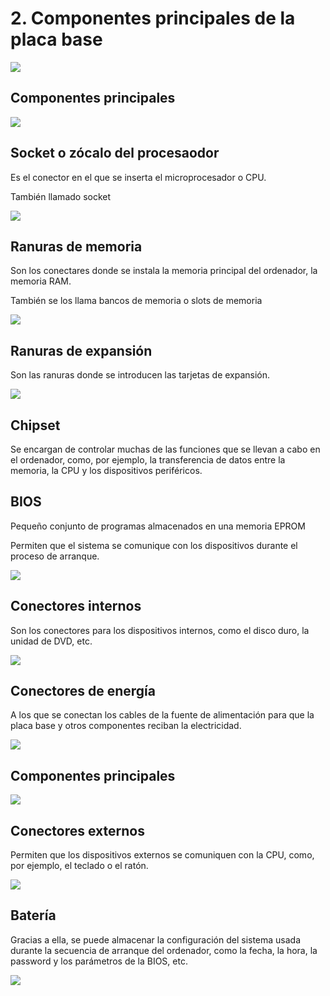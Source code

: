 # 2. Componentes principales de la placa base

![](img/U22_-_Componentes_principales_de_la_placa0.png)

## Componentes principales

![](img/U22_-_Componentes_principales_de_la_placa1.png)


## Socket o zócalo del procesaodor

Es el conector en el que se inserta el microprocesador o CPU\.

También llamado socket

![](img/U22_-_Componentes_principales_de_la_placa2.png)

## Ranuras de memoria

Son los conectares donde se instala la memoria principal del ordenador, la memoria RAM\.

También se los llama bancos de memoria o slots de memoria

![](img/U22_-_Componentes_principales_de_la_placa3.png)

## Ranuras de expansión

Son las ranuras donde se introducen las tarjetas de expansión\.

![](img/U22_-_Componentes_principales_de_la_placa6.png)

## Chipset

Se encargan de controlar muchas de las funciones que se llevan a cabo en el ordenador, como, por ejemplo, la transferencia de datos entre la memoria, la CPU y los dispositivos periféricos\.



## BIOS

Pequeño conjunto de programas almacenados en una memoria EPROM

Permiten que el sistema se comunique con los dispositivos durante el proceso de arranque\.

![](img/U22_-_Componentes_principales_de_la_placa9.png)

## Conectores internos

Son los conectores para los dispositivos internos, como el disco duro, la unidad de DVD, etc\.

![](img/U22_-_Componentes_principales_de_la_placa11.png)

## Conectores de energía

A los que se conectan los cables de la fuente de alimentación para que la placa base y otros componentes reciban la electricidad\.

![](img/U22_-_Componentes_principales_de_la_placa13.png)

## Componentes principales

![](img/U22_-_Componentes_principales_de_la_placa14.png)

## Conectores externos

Permiten que los dispositivos externos se comuniquen con la CPU, como, por ejemplo, el teclado o el ratón\.

![](img/U22_-_Componentes_principales_de_la_placa15.png)


## Batería

Gracias a ella, se puede almacenar la configuración del sistema usada durante la secuencia de arranque del ordenador, como la fecha, la hora, la password y los parámetros de la BIOS, etc\.

![](img/U22_-_Componentes_principales_de_la_placa17.png)

